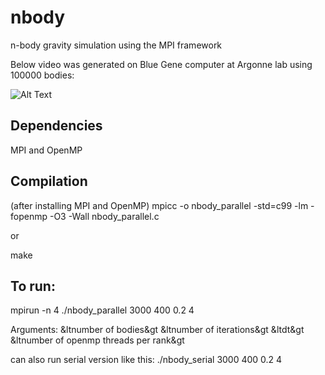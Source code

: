 # nbody
n-body gravity simulation using the MPI framework

Below video was generated on Blue Gene computer at Argonne lab using 100000 bodies:

![Alt Text](gif/nbody_simulation.gif)

## Dependencies
MPI and OpenMP

## Compilation
(after installing MPI and OpenMP)
mpicc -o nbody_parallel -std=c99 -lm -fopenmp -O3 -Wall nbody_parallel.c

or

make

## To run:
mpirun -n 4 ./nbody_parallel 3000 400 0.2 4

Arguments: &ltnumber of bodies&gt &ltnumber of iterations&gt &ltdt&gt &ltnumber of openmp threads per rank&gt

can also run serial version like this:
	./nbody_serial 3000 400 0.2 4
